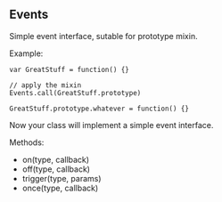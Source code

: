 Events
------

Simple event interface, sutable for prototype mixin.

Example:

    var GreatStuff = function() {}

    // apply the mixin
    Events.call(GreatStuff.prototype)

    GreatStuff.prototype.whatever = function() {}

Now your class will implement a simple event interface.

Methods:

- on(type, callback)
- off(type, callback)
- trigger(type, params)
- once(type, callback)